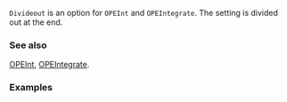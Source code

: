 `Divideout` is an option for `OPEInt` and `OPEIntegrate`. The setting is divided out at the end.

### See also

[OPEInt](OPEInt), [OPEIntegrate](OPEIntegrate).

### Examples